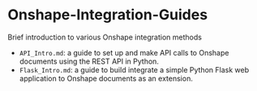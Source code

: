 # Onshape-Integration-Guides
Brief introduction to various Onshape integration methods
- `API_Intro.md`: a guide to set up and make API calls to Onshape documents using the REST API in Python. 
- `Flask_Intro.md`: a guide to build integrate a simple Python Flask web application to Onshape documents as an extension. 